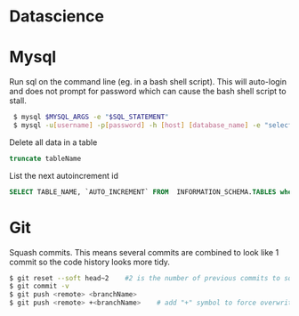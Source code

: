 # Datascience

# Mysql

Run sql on the command line (eg. in a bash shell script).  This will auto-login and does not prompt for password which can cause the bash shell script to stall.
```bash
 $ mysql $MYSQL_ARGS -e "$SQL_STATEMENT"
 $ mysql -u[username] -p[password] -h [host] [database_name] -e "select * from my_table limit 10;"
 ```

Delete all data in a table
```sql
truncate tableName
```

List the next autoincrement id
```sql
SELECT TABLE_NAME, `AUTO_INCREMENT` FROM  INFORMATION_SCHEMA.TABLES where TABLE_NAME like 'tablename%';
```

# Git 

Squash commits.  This means several commits are combined to look like 1 commit so the code history looks more tidy.
```bash
$ git reset --soft head~2    #2 is the number of previous commits to squash
$ git commit -v
$ git push <remote> <branchName>
$ git push <remote> +<branchName>    # add "+" symbol to force overwrite of remote git repo
```



